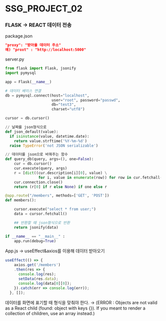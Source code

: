 # SSG_PROJECT_02

### FLASK → REACT 데이터 전송

package.json

```json
"proxy": "받아올 데이터 주소"
예) "proxt" : "http://localhost:5000"
```

server.py

```python
from flask import Flask, jsonify
import pymysql

app = Flask(__name__)

# 데이터 베이스 연결
db = pymysql.connect(host="localhost", 
                     user="root", password="passwd", 
                     db="test3",
                     charset="utf8")

cursor = db.cursor()

// 날짜를 json형식으로
def json_default(value):
  if isinstance(value, datetime.date):
    return value.strftime('%Y-%m-%d')
  raise TypeError('not JSON serializable')  

// 데이터를 json으로 바꿔주는 함수
def query_db(query, args=(), one=False):
    cur = db.cursor()
    cur.execute(query, args)
    r = [dict((cur.description[i][0], value) \
               for i, value in enumerate(row)) for row in cur.fetchall()]
    cur.connection.close()
    return (r[0] if r else None) if one else r

@app.route("/members", methods=['GET', 'POST'])
def members():

    cursor.execute("select * from user;")
    data = cursor.fetchall()

    ## 반환할 때 json형식으로 반환
    return jsonify(data)

if __name__ == "__main__" :
    app.run(debug=True)
```

App.js → useEffect&axios를 이용해 데이터 받아오기

```jsx
useEffect(() => {
    axios.get('/members')
    .then(res => {
      console.log(res);
      setData(res.data);
      console.log(data[0][0]);
    }).catch(err => console.log(err));
  }, []);
```

데이터를 화면에 표기할 때 형식을 맞춰야 한다. → (ERROR : Objects are not valid as a React child (found: object with keys {}). If you meant to render a collection of children, use an array instead.)
